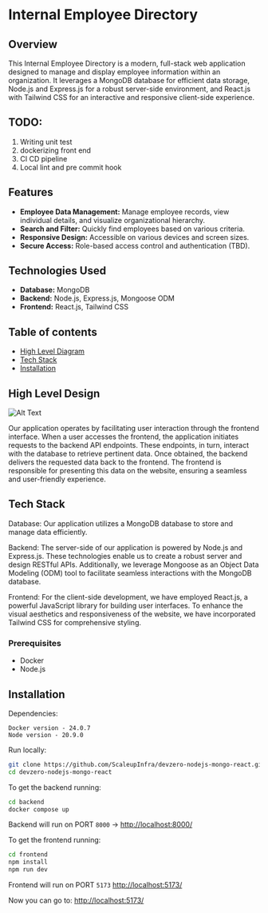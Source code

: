 # Internal Employee Directory

## Overview
This Internal Employee Directory is a modern, full-stack web application designed to manage and display employee information within an organization. It leverages a MongoDB database for efficient data storage, Node.js and Express.js for a robust server-side environment, and React.js with Tailwind CSS for an interactive and responsive client-side experience.

## TODO:
1. Writing unit test
2. dockerizing front end
3. CI CD pipeline
4. Local lint and pre commit hook

## Features
- **Employee Data Management:** Manage employee records, view individual details, and visualize organizational hierarchy.
- **Search and Filter:** Quickly find employees based on various criteria.
- **Responsive Design:** Accessible on various devices and screen sizes.
- **Secure Access:** Role-based access control and authentication (TBD).


## Technologies Used
- **Database:** MongoDB
- **Backend:** Node.js, Express.js, Mongoose ODM
- **Frontend:** React.js, Tailwind CSS

## Table of contents

- [High Level Diagram](#high-level-diagram)
- [Tech Stack](#tech-stack)
- [Installation](#installation)

## High Level Design

![Alt Text](https://i.imgur.com/S7Fwpg1.jpeg)

Our application operates by facilitating user interaction through the frontend interface. When a user accesses the frontend, the application initiates requests to the backend API endpoints. These endpoints, in turn, interact with the database to retrieve pertinent data. Once obtained, the backend delivers the requested data back to the frontend. The frontend is responsible for presenting this data on the website, ensuring a seamless and user-friendly experience.

## Tech Stack

Database: Our application utilizes a MongoDB database to store and manage data efficiently.

Backend: The server-side of our application is powered by Node.js and Express.js. These technologies enable us to create a robust server and design RESTful APIs. Additionally, we leverage Mongoose as an Object Data Modeling (ODM) tool to facilitate seamless interactions with the MongoDB database.

Frontend: For the client-side development, we have employed React.js, a powerful JavaScript library for building user interfaces. To enhance the visual aesthetics and responsiveness of the website, we have incorporated Tailwind CSS for comprehensive styling.


### Prerequisites
- Docker
- Node.js
## Installation

Dependencies:
```
Docker version - 24.0.7
Node version - 20.9.0
```


Run locally: 
```bash
git clone https://github.com/ScaleupInfra/devzero-nodejs-mongo-react.git
cd devzero-nodejs-mongo-react
```
To get the backend running:
```bash
cd backend
docker compose up
```
Backend will run on PORT ```8000``` -> [http://localhost:8000/](http://localhost:8000/)

To get the frontend running:
```bash
cd frontend
npm install
npm run dev
```
Frontend will run on PORT ```5173``` [http://localhost:5173/](http://localhost:5173/)

Now you can go to: 
[http://localhost:5173/](http://localhost:5173/)


